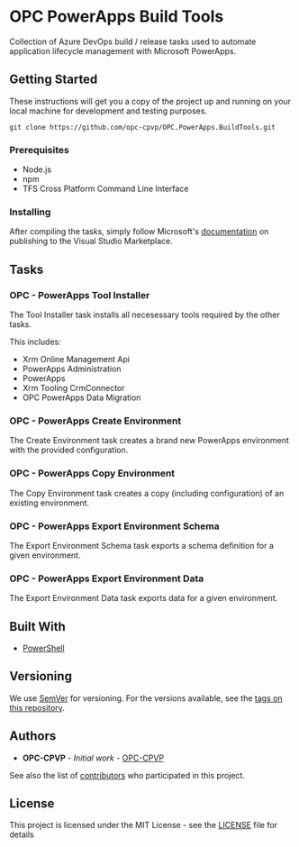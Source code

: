 # OPC PowerApps Build Tools

Collection of Azure DevOps build / release tasks used to automate application lifecycle management with Microsoft PowerApps. 

## Getting Started

These instructions will get you a copy of the project up and running on your local machine for development and testing purposes. 

```
git clone https://github.com/opc-cpvp/OPC.PowerApps.BuildTools.git
```

### Prerequisites

* Node.js
* npm
* TFS Cross Platform Command Line Interface

### Installing

After compiling the tasks, simply follow Microsoft's [documentation](https://docs.microsoft.com/en-us/azure/devops/extend/publish/overview?view=azure-devops#publish) on publishing to the Visual Studio Marketplace.

## Tasks

### OPC - PowerApps Tool Installer

The Tool Installer task installs all necesessary tools required by the other tasks.

This includes:
* Xrm Online Management Api
* PowerApps Administration
* PowerApps
* Xrm Tooling CrmConnector
* OPC PowerApps Data Migration

### OPC - PowerApps Create Environment

The Create Environment task creates a brand new PowerApps environment with the provided configuration. 

### OPC - PowerApps Copy Environment

The Copy Environment task creates a copy (including configuration) of an existing environment.

### OPC - PowerApps Export Environment Schema

The Export Environment Schema task exports a schema definition for a given environment. 

### OPC - PowerApps Export Environment Data

The Export Environment Data task exports data for a given environment. 

## Built With

* [PowerShell](https://docs.microsoft.com/en-us/powershell/scripting/overview)

## Versioning

We use [SemVer](http://semver.org/) for versioning. For the versions available, see the [tags on this repository](https://github.com/opc-cpvp/OPC.PowerApps.BuildTools/tags). 

## Authors

* **OPC-CPVP** - *Initial work* - [OPC-CPVP](https://github.com/opc-cpvp)

See also the list of [contributors](https://github.com/opc-cpvp/OPC.PowerApps.BuildTools/contributors) who participated in this project.

## License

This project is licensed under the MIT License - see the [LICENSE](LICENSE) file for details
